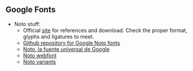 ## Google Fonts
* Noto stuff:
    - Official [site](https://www.google.com/get/noto/) for references and download. Check the proper format, glyphs and ligatures to meet.
    - [Github repository for Google Noto fonts](https://github.com/googlei18n/noto-fonts)
    - [Noto, la fuente universal de Google](https://omicrono.elespanol.com/2016/10/fuente-noto-google-universal/)
    - [Noto webfont](https://fonts.google.com/?query=noto)
    - [Noto variants](https://en.wikipedia.org/wiki/Noto_fonts)